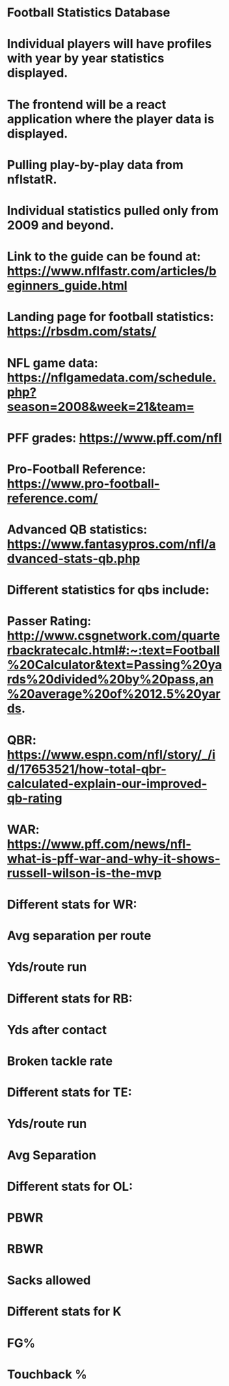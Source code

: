 # Football Statistics Database

# Individual players will have profiles with year by year statistics displayed.
# The frontend will be a react application where the player data is displayed.
# Pulling play-by-play data from nflstatR.
# Individual statistics pulled only from 2009 and beyond.
# Link to the guide can be found at: https://www.nflfastr.com/articles/beginners_guide.html
# Landing page for football statistics: https://rbsdm.com/stats/
# NFL game data: https://nflgamedata.com/schedule.php?season=2008&week=21&team=
# PFF grades: https://www.pff.com/nfl
# Pro-Football Reference: https://www.pro-football-reference.com/
# Advanced QB statistics: https://www.fantasypros.com/nfl/advanced-stats-qb.php

# Different statistics for qbs include:


#    Passer Rating:       http://www.csgnetwork.com/quarterbackratecalc.html#:~:text=Football%20Calculator&text=Passing%20yards%20divided%20by%20pass,an%20average%20of%2012.5%20yards.

#    QBR: https://www.espn.com/nfl/story/_/id/17653521/how-total-qbr-calculated-explain-our-improved-qb-rating
#    WAR: https://www.pff.com/news/nfl-what-is-pff-war-and-why-it-shows-russell-wilson-is-the-mvp

# Different stats for WR:
  
# Avg separation per route
# Yds/route run
# 

# Different stats for RB:
 
 # Yds after contact
 # Broken tackle rate
 
# Different stats for TE: 
# Yds/route run
# Avg Separation

# Different stats for OL:
# PBWR
# RBWR
# Sacks allowed

# Different stats for K
# FG%
# Touchback %
